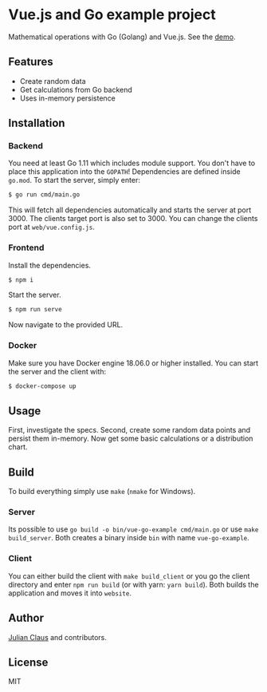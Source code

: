 # Vue.js and Go example project

Mathematical operations with Go (Golang) and Vue.js. See the [demo](https://vue-go-example.herokuapp.com).

## Features

- Create random data
- Get calculations from Go backend
- Uses in-memory persistence

## Installation

### Backend

You need at least Go 1.11 which includes module support. You don't have to place this application into the `GOPATH`! Dependencies are defined inside `go.mod`. To start the server, simply enter:

```bash
$ go run cmd/main.go 
```

This will fetch all dependencies automatically and starts the server at port 3000. The clients target port is also set to 3000. You can change the clients port at `web/vue.config.js`.

### Frontend

Install the dependencies.

```bash
$ npm i
```

Start the server.

```bash
$ npm run serve
```

Now navigate to the provided URL.

### Docker

Make sure you have Docker engine 18.06.0 or higher installed. You can start the server and the client with:

```bash
$ docker-compose up
```

## Usage

First, investigate the specs. Second, create some random data points and persist them in-memory. Now get some basic calculations or a distribution chart.

## Build

To build everything simply use `make` (`nmake` for Windows).

### Server

Its possible to use `go build -o bin/vue-go-example cmd/main.go` or use `make build_server`. Both creates a binary inside `bin` with name `vue-go-example`.

### Client

You can either build the client with `make build_client` or you go the client directory and enter `npm run build` (or with yarn: `yarn build`). Both builds the application and moves it into `website`.

## Author

[Julian Claus](https://www.julian-claus.de) and contributors.

## License

MIT
